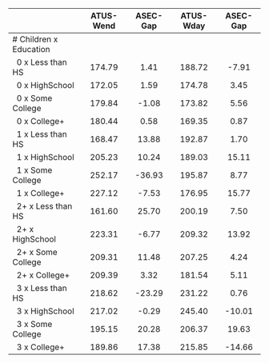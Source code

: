 
|                      |    ATUS-Wend |     ASEC-Gap |    ATUS-Wday |     ASEC-Gap |
| -------------------- | :----------: | :----------: | :----------: | :----------: |
| # Children x Education |              |              |              |              |
| &nbsp;&nbsp;0 x Less than HS |       174.79 |         1.41 |       188.72 |        -7.91 |
| &nbsp;&nbsp;0 x HighSchool |       172.05 |         1.59 |       174.78 |         3.45 |
| &nbsp;&nbsp;0 x Some College |       179.84 |        -1.08 |       173.82 |         5.56 |
| &nbsp;&nbsp;0 x College+ |       180.44 |         0.58 |       169.35 |         0.87 |
| &nbsp;&nbsp;1 x Less than HS |       168.47 |        13.88 |       192.87 |         1.70 |
| &nbsp;&nbsp;1 x HighSchool |       205.23 |        10.24 |       189.03 |        15.11 |
| &nbsp;&nbsp;1 x Some College |       252.17 |       -36.93 |       195.87 |         8.77 |
| &nbsp;&nbsp;1 x College+ |       227.12 |        -7.53 |       176.95 |        15.77 |
| &nbsp;&nbsp;2+ x Less than HS |       161.60 |        25.70 |       200.19 |         7.50 |
| &nbsp;&nbsp;2+ x HighSchool |       223.31 |        -6.77 |       209.32 |        13.92 |
| &nbsp;&nbsp;2+ x Some College |       209.31 |        11.48 |       207.25 |         4.24 |
| &nbsp;&nbsp;2+ x College+ |       209.39 |         3.32 |       181.54 |         5.11 |
| &nbsp;&nbsp;3 x Less than HS |       218.62 |       -23.29 |       231.22 |         0.76 |
| &nbsp;&nbsp;3 x HighSchool |       217.02 |        -0.29 |       245.40 |       -10.01 |
| &nbsp;&nbsp;3 x Some College |       195.15 |        20.28 |       206.37 |        19.63 |
| &nbsp;&nbsp;3 x College+ |       189.86 |        17.38 |       215.85 |       -14.66 |

